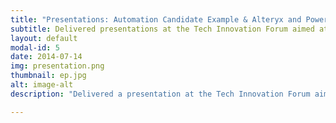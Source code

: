 ```yaml
---
title: "Presentations: Automation Candidate Example & Alteryx and Power Automate Comparison"  
subtitle: Delivered presentations at the Tech Innovation Forum aimed at leadership, including the department VP and CFO. 
layout: default
modal-id: 5
date: 2014-07-14
img: presentation.png
thumbnail: ep.jpg
alt: image-alt
description: "Delivered a presentation at the Tech Innovation Forum aimed at leadership, including the department VP and CFO. The session featured an example of an ideal Robotic Process Automation (RPA) solution designed to improve the efficiency and reliability of key business processes. Additionally, I delivered a presentation the following year on a comparative analysis of two leading RPA tools: Alteryx and Power Automate, exploring their features, capabilities, and suitability for different automation needs."

---
```

